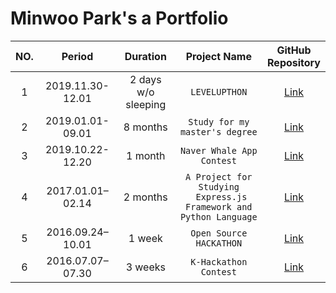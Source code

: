 # Minwoo Park's a Portfolio



|NO.|Period|Duration|Project Name|GitHub <br> Repository|
|:--:|:-:|:-:|:-:|:-:|
|1| 2019.11.30-12.01 | 2 days w/o sleeping | `LEVELUPTHON` | [Link][2] |
|2| 2019.01.01-09.01 | 8 months | `Study for my master's degree` | [Link][1] |
|3| 2019.10.22-12.20 | 1 month | `Naver Whale App Contest` | [Link][3] |
|4| 2017.01.01–02.14 | 2 months | `A Project for Studying` <br> ` Express.js Framework and Python Language` | [Link][6] |
|5| 2016.09.24–10.01 | 1 week | `Open Source HACKATHON` | [Link][4] |
|6| 2016.07.07–07.30 | 3 weeks | `K-Hackathon Contest` | [Link][5] |

[1]: https://github.com/pmw9027/A-Framework-For-Evaluating-Performance-of-Algorithms-Extracting-the-Main-Content-from-a-Web-Page
[2]: https://github.com/pmw9027/LEVUPTHON_Team18.git
[3]: https://github.com/pmw9027/StepTracer
[4]: https://github.com/pmw9027/Say
[5]: https://github.com/pmw9027/HACKERTON4
[6]: https://github.com/pmw9027/psck_server.git
